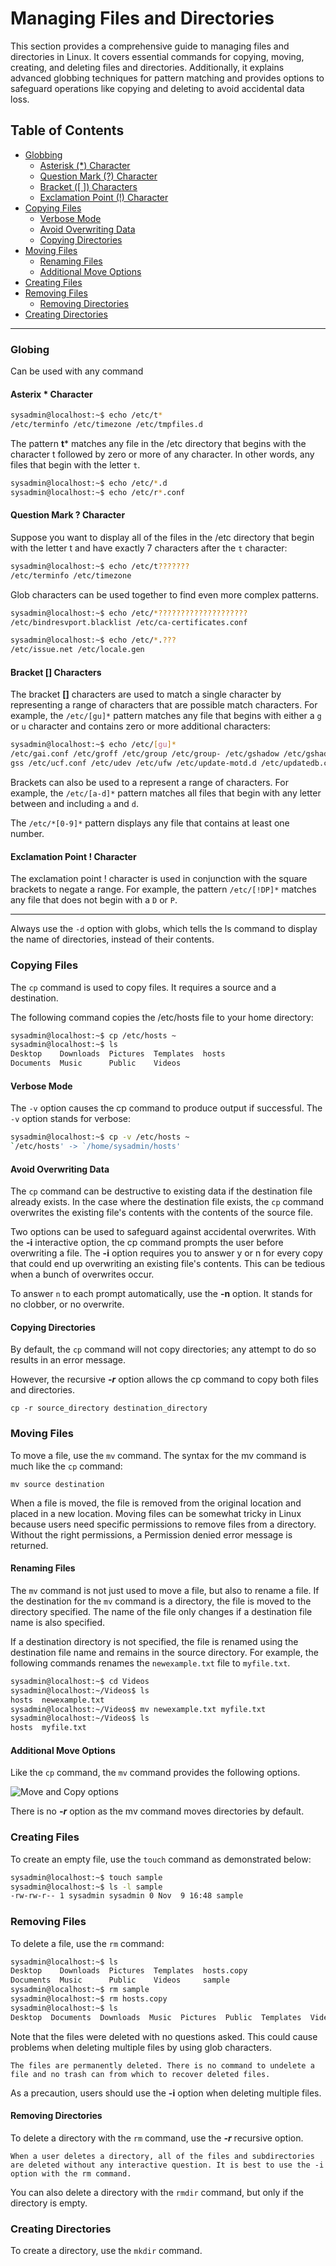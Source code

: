 
# Managing Files and Directories

This section provides a comprehensive guide to managing files and directories in Linux. It covers essential commands for copying, moving, creating, and deleting files and directories. Additionally, it explains advanced globbing techniques for pattern matching and provides options to safeguard operations like copying and deleting to avoid accidental data loss.

## Table of Contents

- [Globbing](#globbing)
  - [Asterisk (*) Character](#asterisk--character)
  - [Question Mark (?) Character](#question-mark--character)
  - [Bracket ([ ]) Characters](#bracket--characters)
  - [Exclamation Point (!) Character](#exclamation-point--character)
- [Copying Files](#copying-files)
  - [Verbose Mode](#verbose-mode)
  - [Avoid Overwriting Data](#avoid-overwriting-data)
  - [Copying Directories](#copying-directories)
- [Moving Files](#moving-files)
  - [Renaming Files](#renaming-files)
  - [Additional Move Options](#additional-move-options)
- [Creating Files](#creating-files)
- [Removing Files](#removing-files)
  - [Removing Directories](#removing-directories)
- [Creating Directories](#creating-directories)

---

### Globing 

Can be used with any command

#### Asterix * Character 

```bash
sysadmin@localhost:~$ echo /etc/t*                              
/etc/terminfo /etc/timezone /etc/tmpfiles.d
```

The pattern **t*** matches any file in the /etc directory that begins with the character t followed by zero or more of any character. In other words, any files that begin with the letter `t`.

```bash
sysadmin@localhost:~$ echo /etc/*.d  
sysadmin@localhost:~$ echo /etc/r*.conf 
```

#### Question Mark ? Character 

Suppose you want to display all of the files in the /etc directory that begin with the letter t and have exactly 7 characters after the `t` character:

```bash
sysadmin@localhost:~$ echo /etc/t???????      
/etc/terminfo /etc/timezone
```

Glob characters can be used together to find even more complex patterns. 

```bash
sysadmin@localhost:~$ echo /etc/*????????????????????  
/etc/bindresvport.blacklist /etc/ca-certificates.conf
```

```bash
sysadmin@localhost:~$ echo /etc/*.???                
/etc/issue.net /etc/locale.gen
```

#### Bracket [] Characters 

The bracket **[]** characters are used to match a single character by representing a range of characters that are possible match characters. For example, the `/etc/[gu]*` pattern matches any file that begins with either a `g` or `u` character and contains zero or more additional characters:
```bash
sysadmin@localhost:~$ echo /etc/[gu]*                              
/etc/gai.conf /etc/groff /etc/group /etc/group- /etc/gshadow /etc/gshadow- /etc/
gss /etc/ucf.conf /etc/udev /etc/ufw /etc/update-motd.d /etc/updatedb.conf 
```

Brackets can also be used to a represent a range of characters. For example, the `/etc/[a-d]*` pattern matches all files that begin with any letter between and including `a` and `d`.

The `/etc/*[0-9]*` pattern displays any file that contains at least one number.

#### Exclamation Point ! Character

The exclamation point ! character is used in conjunction with the square brackets to negate a range. For example, the pattern `/etc/[!DP]*` matches any file that does not begin with a `D` or `P`.

---

Always use the `-d` option with globs, which tells the ls command to display the name of directories, instead of their contents. 

### Copying Files

The `cp` command is used to copy files. It requires a source and a destination. 

The following command copies the /etc/hosts file to your home directory:

```bash
sysadmin@localhost:~$ cp /etc/hosts ~                                     
sysadmin@localhost:~$ ls
Desktop    Downloads  Pictures  Templates  hosts                          
Documents  Music      Public    Videos      
```

#### Verbose Mode

The `-v` option causes the cp command to produce output if successful. The `-v` option stands for verbose:

```bash
sysadmin@localhost:~$ cp -v /etc/hosts ~                              
`/etc/hosts' -> `/home/sysadmin/hosts'
```

#### Avoid Overwriting Data

The `cp` command can be destructive to existing data if the destination file already exists. In the case where the destination file exists, the `cp` command overwrites the existing file's contents with the contents of the source file.

Two options can be used to safeguard against accidental overwrites. With the **-i** interactive option, the cp command prompts the user before overwriting a file. The **-i** option requires you to answer y or n for every copy that could end up overwriting an existing file's contents. This can be tedious when a bunch of overwrites occur.

To answer `n` to each prompt automatically, use the **-n** option. It stands for no clobber, or no overwrite.

#### Copying Directories

By default, the `cp` command will not copy directories; any attempt to do so results in an error message. 

However, the recursive ***-r*** option allows the cp command to copy both files and directories.

```
cp -r source_directory destination_directory
```

### Moving Files
To move a file, use the `mv` command. The syntax for the mv command is much like the `cp` command:
```
mv source destination
```
When a file is moved, the file is removed from the original location and placed in a new location. Moving files can be somewhat tricky in Linux because users need specific permissions to remove files from a directory. Without the right permissions, a Permission denied error message is returned. 

#### Renaming Files

The `mv` command is not just used to move a file, but also to rename a file. If the destination for the `mv` command is a directory, the file is moved to the directory specified. The name of the file only changes if a destination file name is also specified.

If a destination directory is not specified, the file is renamed using the destination file name and remains in the source directory. For example, the following commands renames the `newexample.txt` file to `myfile.txt`.

```bash
sysadmin@localhost:~$ cd Videos                                        
sysadmin@localhost:~/Videos$ ls                                        
hosts  newexample.txt                                                  
sysadmin@localhost:~/Videos$ mv newexample.txt myfile.txt           
sysadmin@localhost:~/Videos$ ls
hosts  myfile.txt
```

#### Additional Move Options

Like the `cp` command, the `mv` command provides the following options. 

![Move and Copy options](./images/move-copy-options.png)

There is no ***-r*** option as the mv command moves directories by default.

### Creating Files

To create an empty file, use the `touch` command as demonstrated below:

```bash
sysadmin@localhost:~$ touch sample                                     
sysadmin@localhost:~$ ls -l sample                                     
-rw-rw-r-- 1 sysadmin sysadmin 0 Nov  9 16:48 sample
```

### Removing Files

To delete a file, use the `rm` command:
```bash
sysadmin@localhost:~$ ls                                               
Desktop    Downloads  Pictures  Templates  hosts.copy                           
Documents  Music      Public    Videos     sample                         
sysadmin@localhost:~$ rm sample    
sysadmin@localhost:~$ rm hosts.copy                                    
sysadmin@localhost:~$ ls
Desktop  Documents  Downloads  Music  Pictures  Public  Templates  Videos 
```
Note that the files were deleted with no questions asked. This could cause problems when deleting multiple files by using glob characters.

```
The files are permanently deleted. There is no command to undelete a file and no trash can from which to recover deleted files.
```

As a precaution, users should use the **-i** option when deleting multiple files. 

#### Removing Directories

To delete a directory with the `rm` command, use the ***-r*** recursive option. 

```
When a user deletes a directory, all of the files and subdirectories are deleted without any interactive question. It is best to use the -i option with the rm command.
```

You can also delete a directory with the `rmdir` command, but only if the directory is empty.


### Creating Directories

To create a directory, use the `mkdir` command. 

